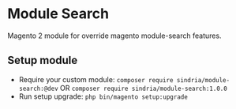 # Module Search

Magento 2 module for override magento module-search features.

## Setup module

- Require your custom module: `composer require sindria/module-search:@dev` OR `composer require sindria/module-search:1.0.0`
- Run setup upgrade: `php bin/magento setup:upgrade`
